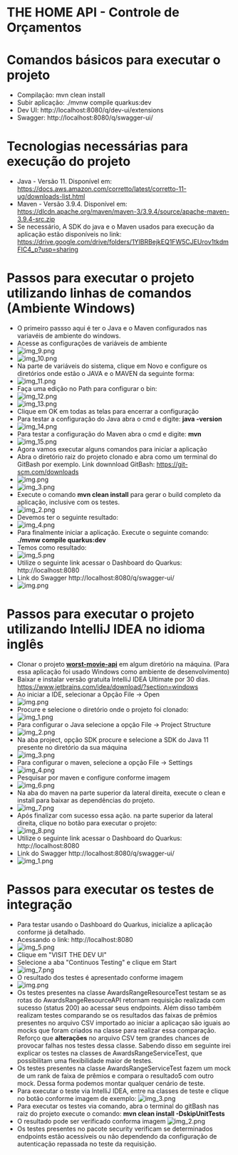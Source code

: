 # THE HOME API - Controle de Orçamentos

# Comandos básicos para executar o projeto
- Compilação: mvn clean install
- Subir aplicação: ./mvnw compile quarkus:dev
- Dev UI:  http://localhost:8080/q/dev-ui/extensions
- Swagger: http://localhost:8080/q/swagger-ui/

# Tecnologias necessárias para execução do projeto

- Java - Versão 11. Disponível em: https://docs.aws.amazon.com/corretto/latest/corretto-11-ug/downloads-list.html
- Maven - Versão 3.9.4. Disponível em: https://dlcdn.apache.org/maven/maven-3/3.9.4/source/apache-maven-3.9.4-src.zip
- Se necessário, A SDK do java e o Maven usados para execução da aplicação estão disponíveis no link: https://drive.google.com/drive/folders/1YlBRBejkEQ1FW5CJEUrov1tkdmFIC4_p?usp=sharing

# Passos para executar o projeto utilizando linhas de comandos (Ambiente Windows)

- O primeiro passso aqui é ter o Java e o Maven configurados nas variavéis de ambiente do windows.
- Acesse as configurações de variáveis de ambiente
- ![img_9.png](src/main/resources/readme/img_9.png)
- ![img_10.png](src/main/resources/readme/img_10.png)
- Na parte de variáveis do sistema, clique em Novo e configure os diretórios onde estão o JAVA e o MAVEN da seguinte forma:
- ![img_11.png](src/main/resources/readme/img_11.png)
- Faça uma edição no Path para configurar o bin:
- ![img_12.png](src/main/resources/readme/img_12.png)
- ![img_13.png](src/main/resources/readme/img_13.png)
- Clique em OK em todas as telas para encerrar a configuração
- Para testar a configuração do Java abra o cmd e digite: **java -version**
- ![img_14.png](src/main/resources/readme/img_14.png)
- Para testar a configuração do Maven abra o cmd e digite: **mvn**
- ![img_15.png](src/main/resources/readme/img_15.png)
- Agora vamos executar alguns comandos para iniciar a aplicação
- Abra o diretório raiz do projeto clonado e abra como um terminal do GitBash por exemplo. Link downnload GitBash: https://git-scm.com/downloads
- ![img.png](src/main/resources/readme/img-01.png)
- ![img_3.png](src/main/resources/readme/img_3-3.png)
- Execute o comando **mvn clean install** para gerar o build completo da aplicação, inclusive com os testes.
- ![img_2.png](src/main/resources/readme/img_2-2.png)
- Devemos ter o seguinte resultado:
- ![img_4.png](src/main/resources/readme/img_4-4.png)
- Para finalmente iniciar a aplicação. Execute o seguinte comando: **./mvnw compile quarkus:dev**
- Temos como resultado:
- ![img_5.png](src/main/resources/readme/img_5-5.png)
- Utilize o seguinte link acessar o Dashboard do Quarkus: http://localhost:8080
- Link do Swagger http://localhost:8080/q/swagger-ui/
- ![img.png](src/main/resources/readme/img-10.png)

# Passos para executar o projeto utilizando IntelliJ IDEA no idioma inglês

- Clonar o projeto **[worst-movie-api](https://github.com/wesleyeduardodev/worst-movie-api.git)** em algum diretório na máquina. (Para essa aplicação foi usado Windows como ambiente de desenvolvimento)
- Baixar e instalar versão gratuita IntelliJ IDEA Ultimate por 30 dias. https://www.jetbrains.com/idea/download/?section=windows
- Ao iniciar a IDE, selecionar a Opção File -> Open
- ![img.png](src/main/resources/readme/img.png)
- Procure e selecione o diretório onde o projeto foi clonado:
- ![img_1.png](src/main/resources/readme/img_1.png)
- Para configurar o Java selecione a opção File -> Project Structure
- ![img_2.png](src/main/resources/readme/img_2.png)
- Na aba project, opção SDK procure e selecione a SDK do Java 11 presente no diretório da sua máquina
- ![img_3.png](src/main/resources/readme/img_3.png)
- Para configurar o maven, selecione a opção File -> Settings
- ![img_4.png](src/main/resources/readme/img_4.png)
- Pesquisar por maven e configure conforme imagem
- ![img_6.png](src/main/resources/readme/img_6.png)
- Na aba do maven na parte superior da lateral direita, execute o clean e install para baixar as dependências do projeto.
- ![img_7.png](src/main/resources/readme/img_7.png)
- Após finalizar com sucesso essa ação. na parte superior da lateral direita, clique no botão para executar o projeto:
- ![img_8.png](src/main/resources/readme/img_8.png)
- Utilize o seguinte link acessar o Dashboard do Quarkus: http://localhost:8080 
- Link do Swagger http://localhost:8080/q/swagger-ui/
- ![img_1.png](src/main/resources/readme/img_1-11.png) 

# Passos para executar os testes de integração

- Para testar usando o Dashboard do Quarkus, inicialize a aplicação conforme já detalhado.
- Acessando o link: http://localhost:8080
- ![img_5.png](src/main/resources/readme/img_5-20.png)
- Clique em "VISIT THE DEV UI"
- Selecione a aba "Continuos Testing" e clique em Start
- ![img_7.png](src/main/resources/readme/img_7-22.png)
- O resultado dos testes é apresentado conforme imagem
- ![img.png](src/main/resources/readme/img-2090.png)
- Os testes presentes na classe AwardsRangeResourceTest testam se as rotas do AwardsRangeResourceAPI retornam requisição realizada com sucesso (status 200) ao acessar seus endpoints. Além disso também realizam testes comparando se os resultados das faixas de prêmios presentes no arquivo CSV importado ao iniciar a aplicaçao são iguais ao mocks que foram criados na classe para realizar essa comparação. Reforço que **alterações** no arquivo CSV tem grandes chances de provocar falhas nos testes dessa classe. Sabendo disso em seguinte irei explicar os testes na classes de AwardsRangeServiceTest, que possibilitam uma flexibilidade maior de testes.
- Os testes presentes na classe AwardsRangeServiceTest fazem um mock de um rank de faixa de prêmios e compara o resultado5 com outro mock. Dessa forma podemos montar qualquer cenário de teste.
- Para executar o teste via IntelliJ IDEA, entre na classes de teste e clique no botão conforme imagem de exemplo:
![img_3.png](src/main/resources/readme/img_3-2093.png)
- Para executar os testes via comando, abra o terminal do gitBash nas raiz do projeto execute o comando: **mvn clean install -DskipUnitTests**
- O resultado pode ser verificado conforma imagem
![img_2.png](src/main/resources/readme/img_2-2092.png)
- Os testes presentes no pacote security verificam se determinados endpoints estão acessíveis ou não dependendo da configuração de autenticação repassada no teste da requisição.
